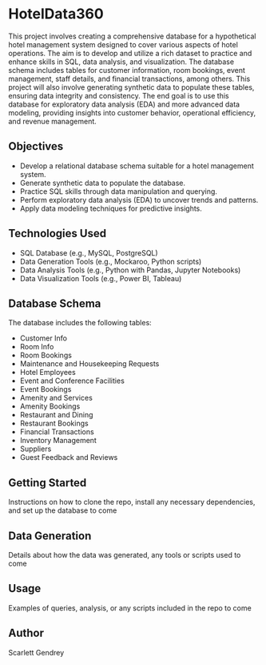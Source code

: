 # HotelData360

This project involves creating a comprehensive database for a hypothetical hotel management system designed to cover various aspects of hotel operations. 
The aim is to develop and utilize a rich dataset to practice and enhance skills in SQL, data analysis, and visualization. 
The database schema includes tables for customer information, room bookings, event management, staff details, and financial transactions, among others. This project will also involve generating synthetic data to populate these tables, ensuring data integrity and consistency. 
The end goal is to use this database for exploratory data analysis (EDA) and more advanced data modeling, providing insights into customer behavior, operational efficiency, and revenue management.

## Objectives
- Develop a relational database schema suitable for a hotel management system.
- Generate synthetic data to populate the database.
- Practice SQL skills through data manipulation and querying.
- Perform exploratory data analysis (EDA) to uncover trends and patterns.
- Apply data modeling techniques for predictive insights.

## Technologies Used
- SQL Database (e.g., MySQL, PostgreSQL)
- Data Generation Tools (e.g., Mockaroo, Python scripts)
- Data Analysis Tools (e.g., Python with Pandas, Jupyter Notebooks)
- Data Visualization Tools (e.g., Power BI, Tableau)

## Database Schema
The database includes the following tables:
- Customer Info
- Room Info
- Room Bookings
- Maintenance and Housekeeping Requests
- Hotel Employees
- Event and Conference Facilities
- Event Bookings
- Amenity and Services
- Amenity Bookings
- Restaurant and Dining
- Restaurant Bookings
- Financial Transactions
- Inventory Management
- Suppliers
- Guest Feedback and Reviews


## Getting Started
Instructions on how to clone the repo, install any necessary dependencies, and set up the database to come

## Data Generation
Details about how the data was generated, any tools or scripts used to come

## Usage
Examples of queries, analysis, or any scripts included in the repo to come

## Author
Scarlett Gendrey
